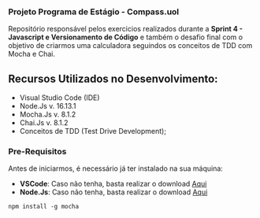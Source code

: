 ### Projeto Programa de Estágio - Compass.uol

Repositório responsável pelos exercicios realizados durante a **Sprint 4 - Javascript e Versionamento de Código** e também o desafio final com o objetivo de criarmos uma calculadora seguindos os conceitos de TDD com Mocha e Chai.

## Recursos Utilizados no Desenvolvimento:

- Visual Studio Code (IDE)
- Node.Js  v. 16.13.1
- Mocha.Js v. 8.1.2
- Chai.Js v. 8.1.2
- Conceitos de TDD (Test Drive Development);

### Pre-Requisitos

Antes de iniciarmos, é necessário já ter instalado na sua máquina:
* **VSCode**: Caso não tenha, basta realizar o download [Aqui](https://code.visualstudio.com/download)
* **Node.Js**: Caso não tenha, basta realizar o download [Aqui](https://nodejs.org/en/)

```
npm install -g mocha
```
